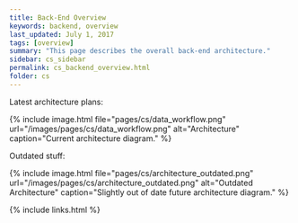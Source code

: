 ```yaml
---
title: Back-End Overview
keywords: backend, overview
last_updated: July 1, 2017
tags: [overview]
summary: "This page describes the overall back-end architecture."
sidebar: cs_sidebar
permalink: cs_backend_overview.html
folder: cs
---
```


Latest architecture plans:

{% include image.html file="pages/cs/data_workflow.png" url="/images/pages/cs/data_workflow.png" alt="Architecture" caption="Current architecture diagram." %}

Outdated stuff:

{% include image.html file="pages/cs/architecture_outdated.png" url="/images/pages/cs/architecture_outdated.png" alt="Outdated Architecture" caption="Slightly out of date future architecture diagram." %}

{% include links.html %}
